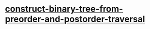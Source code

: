 # [construct-binary-tree-from-preorder-and-postorder-traversal](https://leetcode-cn.com/problems/construct-binary-tree-from-preorder-and-postorder-traversal)

